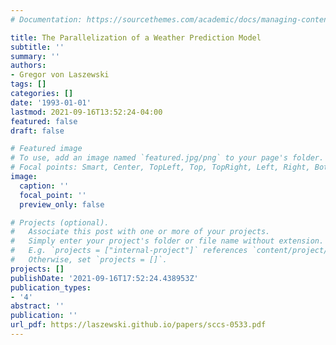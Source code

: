 ```yaml
---
# Documentation: https://sourcethemes.com/academic/docs/managing-content/

title: The Parallelization of a Weather Prediction Model
subtitle: ''
summary: ''
authors:
- Gregor von Laszewski
tags: []
categories: []
date: '1993-01-01'
lastmod: 2021-09-16T13:52:24-04:00
featured: false
draft: false

# Featured image
# To use, add an image named `featured.jpg/png` to your page's folder.
# Focal points: Smart, Center, TopLeft, Top, TopRight, Left, Right, BottomLeft, Bottom, BottomRight.
image:
  caption: ''
  focal_point: ''
  preview_only: false

# Projects (optional).
#   Associate this post with one or more of your projects.
#   Simply enter your project's folder or file name without extension.
#   E.g. `projects = ["internal-project"]` references `content/project/deep-learning/index.md`.
#   Otherwise, set `projects = []`.
projects: []
publishDate: '2021-09-16T17:52:24.438953Z'
publication_types:
- '4'
abstract: ''
publication: ''
url_pdf: https://laszewski.github.io/papers/sccs-0533.pdf
---
```

